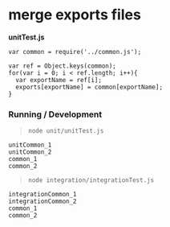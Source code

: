 merge exports files
=====================

**unitTest.js**

```
var common = require('../common.js');

var ref = Object.keys(common);
for(var i = 0; i < ref.length; i++){
  var exportName = ref[i];
  exports[exportName] = common[exportName];
}
```

### Running / Development

> `node unit/unitTest.js`

```
unitCommon_1
unitCommon_2
common_1
common_2
```

> `node integration/integrationTest.js`

```
integrationCommon_1
integrationCommon_2
common_1
common_2
```
